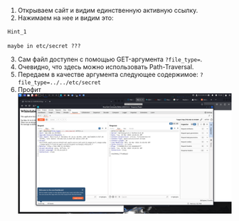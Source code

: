 1. Открываем сайт и видим единственную активную ссылку.
2. Нажимаем на нее и видим это:
```
Hint_1 

maybe in etc/secret ???
```
3. Сам файл доступен с помощью GET-аргумента `?file_type=`.
4. Очевидно, что здесь можно использовать Path-Traversal.
5. Передаем в качестве аргумента следующее содержимое: `?file_type=../../etc/secret`
6. Профит
![flag](https://github.com/artkegor/nto2024_writeups/blob/main/task-based/web1/web1-2.png)
